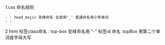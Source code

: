 1.css 命名规则 

    - : head_majic 驼峰命名 全部用'_' 普通命名用小写单词    
    - : 
2 html 标签class命名 
	: top-box 驼峰命名用 "-" 
	标签id 命名
	:topBox   用第二个单词首字母大写